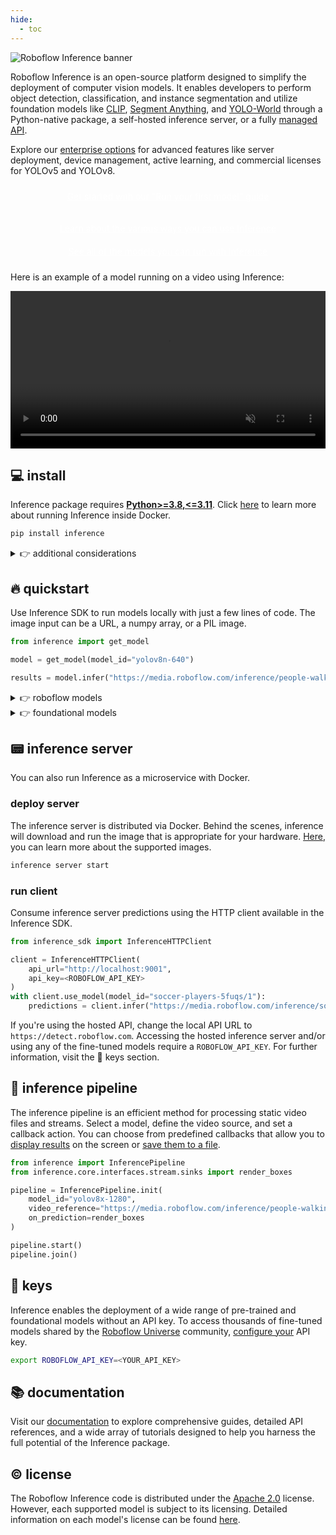 ```yaml
---
hide:
  - toc
---
```


![Roboflow Inference banner](https://github.com/roboflow/inference/blob/main/banner.png?raw=true)

Roboflow Inference is an open-source platform designed to simplify the deployment of computer vision models. It enables developers to perform object detection, classification, and instance segmentation and utilize foundation models like [CLIP](https://inference.roboflow.com/foundation/clip), [Segment Anything](https://inference.roboflow.com/foundation/sam), and [YOLO-World](https://inference.roboflow.com/foundation/yolo_world) through a Python-native package, a self-hosted inference server, or a fully [managed API](https://docs.roboflow.com/).

Explore our [enterprise options](https://roboflow.com/sales) for advanced features like server deployment, device management, active learning, and commercial licenses for YOLOv5 and YOLOv8.

<a href="/quickstart/run_a_model/" class="button">Get started with our "Run your first model" guide</a>

<div class="button-holder">
<a href="/quickstart/inference_101/" class="button half-button">Learn about the various ways you can use Inference</a>
<a href="/foundation/about/" class="button half-button">See all of the models you can run with Inference</a>
</div>

<style>
  .button {
    background-color: var(--md-primary-fg-color);
    display: block;
    padding: 10px;
    color: white !important;
    border-radius: 5px;
    text-align: center;
  }
</style>

Here is an example of a model running on a video using Inference:

<video width="100%" autoplay loop muted>
  <source src="https://media.roboflow.com/football-video.mp4" type="video/mp4">
</video>


## 💻 install

Inference package requires [**Python>=3.8,<=3.11**](https://www.python.org/). Click [here](https://inference.roboflow.com/quickstart/docker/) to learn more about running Inference inside Docker.

```bash
pip install inference
```

<details>
<summary>👉 additional considerations</summary>

  ### Hardware

  Enhance model performance in GPU-accelerated environments by installing CUDA-compatible dependencies.
  
  ```bash
  pip install inference-gpu
  ```

  ### Model-specific dependencies

  The `inference` and `inference-gpu` packages install only the minimal shared dependencies. Install model-specific dependencies to ensure code compatibility and license compliance. Learn more about the [models](https://inference.roboflow.com/#extras) supported by Inference.

  ```bash
  pip install inference[yolo-world]
  ```

</details>

## 🔥 quickstart

Use Inference SDK to run models locally with just a few lines of code. The image input can be a URL, a numpy array, or a PIL image.

```python
from inference import get_model

model = get_model(model_id="yolov8n-640")

results = model.infer("https://media.roboflow.com/inference/people-walking.jpg")
```

<details>
<summary>👉 roboflow models</summary>

<br>

Set up your `ROBOFLOW_API_KEY` to access thousands of fine-tuned models shared by the [Roboflow Universe](https://universe.roboflow.com/) community and your custom model. Navigate to 🔑 keys section to learn more.

```python
from inference import get_model

model = get_model(model_id="soccer-players-5fuqs/1")

results = model.infer(
    image="https://media.roboflow.com/inference/soccer.jpg",
    confidence=0.5,
    iou_threshold=0.5
)
```

</details>

<details>
<summary>👉 foundational models</summary>


- [CLIP Embeddings](https://inference.roboflow.com/foundation/clip) - generate text and image embeddings that you can use for zero-shot classification or assessing image similarity.

  ```python
  from inference.models import Clip

  model = Clip()

  embeddings_text = clip.embed_text("a football match")
  embeddings_image = model.embed_image("https://media.roboflow.com/inference/soccer.jpg")
  ```

- [Segment Anything](https://inference.roboflow.com/foundation/sam) - segment all objects visible in the image or only those associated with selected points or boxes.

  ```python
  from inference.models import SegmentAnything

  model = SegmentAnything()

  result = model.segment_image("https://media.roboflow.com/inference/soccer.jpg")
  ```

- [YOLO-World](https://inference.roboflow.com/foundation/yolo_world) - an almost real-time zero-shot detector that enables the detection of any objects without any training.

  ```python
  from inference.models import YOLOWorld

  model = YOLOWorld(model_id="yolo_world/l")
  
  result = model.infer(
      image="https://media.roboflow.com/inference/dog.jpeg",
      text=["person", "backpack", "dog", "eye", "nose", "ear", "tongue"],
      confidence=0.03
  )
  ```

</details>

## 📟 inference server

You can also run Inference as a microservice with Docker.

### deploy server
  
  The inference server is distributed via Docker. Behind the scenes, inference will download and run the image that is appropriate for your hardware. [Here](https://inference.roboflow.com/quickstart/docker/#advanced-build-a-docker-container-from-scratch), you can learn more about the supported images.

  ```bash
  inference server start
  ```

### run client
  
  Consume inference server predictions using the HTTP client available in the Inference SDK.

  ```python
  from inference_sdk import InferenceHTTPClient
  
  client = InferenceHTTPClient(
      api_url="http://localhost:9001",
      api_key=<ROBOFLOW_API_KEY>
  )
  with client.use_model(model_id="soccer-players-5fuqs/1"):
      predictions = client.infer("https://media.roboflow.com/inference/soccer.jpg")
  ```
  
  If you're using the hosted API, change the local API URL to `https://detect.roboflow.com`. Accessing the hosted inference server and/or using any of the fine-tuned models require a `ROBOFLOW_API_KEY`. For further information, visit the 🔑 keys section.

## 🎥 inference pipeline

The inference pipeline is an efficient method for processing static video files and streams. Select a model, define the video source, and set a callback action. You can choose from predefined callbacks that allow you to [display results](https://inference.roboflow.com/docs/reference/inference/core/interfaces/stream/sinks/#inference.core.interfaces.stream.sinks.render_boxes) on the screen or [save them to a file](https://inference.roboflow.com/docs/reference/inference/core/interfaces/stream/sinks/#inference.core.interfaces.stream.sinks.VideoFileSink).

```python
from inference import InferencePipeline
from inference.core.interfaces.stream.sinks import render_boxes

pipeline = InferencePipeline.init(
    model_id="yolov8x-1280",
    video_reference="https://media.roboflow.com/inference/people-walking.mp4",
    on_prediction=render_boxes
)

pipeline.start()
pipeline.join()
```

## 🔑 keys

Inference enables the deployment of a wide range of pre-trained and foundational models without an API key. To access thousands of fine-tuned models shared by the [Roboflow Universe](https://universe.roboflow.com/) community, [configure your](https://app.roboflow.com/settings/api) API key.

```bash
export ROBOFLOW_API_KEY=<YOUR_API_KEY>
```

## 📚 documentation

Visit our [documentation](https://inference.roboflow.com) to explore comprehensive guides, detailed API references, and a wide array of tutorials designed to help you harness the full potential of the Inference package.

## © license

The Roboflow Inference code is distributed under the [Apache 2.0](https://github.com/roboflow/inference/blob/master/LICENSE.md) license. However, each supported model is subject to its licensing. Detailed information on each model's license can be found [here](https://inference.roboflow.com/quickstart/licensing/#model-code-licenses).